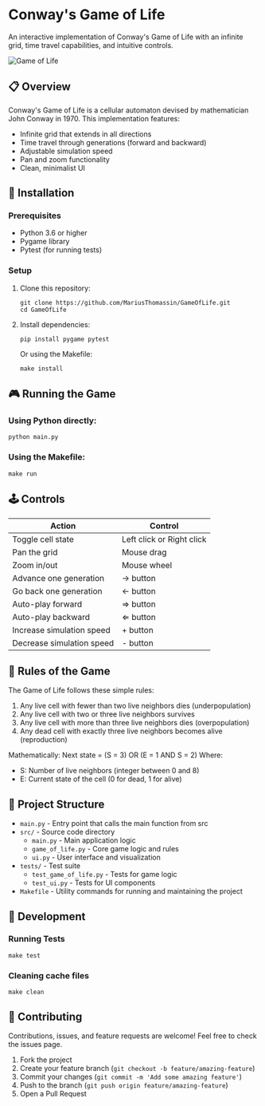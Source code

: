 # Conway's Game of Life

An interactive implementation of Conway's Game of Life with an infinite grid, time travel capabilities, and intuitive controls.

![Game of Life](https://upload.wikimedia.org/wikipedia/commons/e/e5/Gospers_glider_gun.gif)

## 📋 Overview

Conway's Game of Life is a cellular automaton devised by mathematician John Conway in 1970. This implementation features:

- Infinite grid that extends in all directions
- Time travel through generations (forward and backward)
- Adjustable simulation speed
- Pan and zoom functionality
- Clean, minimalist UI

## 🚀 Installation

### Prerequisites

- Python 3.6 or higher
- Pygame library
- Pytest (for running tests)

### Setup

1. Clone this repository:
   ```
   git clone https://github.com/MariusThomassin/GameOfLife.git
   cd GameOfLife
   ```

2. Install dependencies:
   ```
   pip install pygame pytest
   ```

   Or using the Makefile:
   ```
   make install
   ```

## 🎮 Running the Game

### Using Python directly:
```
python main.py
```

### Using the Makefile:
```
make run
```

## 🕹️ Controls

| Action | Control |
|--------|---------|
| Toggle cell state | Left click or Right click |
| Pan the grid | Mouse drag |
| Zoom in/out | Mouse wheel |
| Advance one generation | → button |
| Go back one generation | ← button |
| Auto-play forward | ⇒ button |
| Auto-play backward | ⇐ button |
| Increase simulation speed | + button |
| Decrease simulation speed | - button |

## 📜 Rules of the Game

The Game of Life follows these simple rules:

1. Any live cell with fewer than two live neighbors dies (underpopulation)
2. Any live cell with two or three live neighbors survives
3. Any live cell with more than three live neighbors dies (overpopulation)
4. Any dead cell with exactly three live neighbors becomes alive (reproduction)

Mathematically: Next state = (S = 3) OR (E = 1 AND S = 2)
Where:
- S: Number of live neighbors (integer between 0 and 8)
- E: Current state of the cell (0 for dead, 1 for alive)

## 🧩 Project Structure

- `main.py` - Entry point that calls the main function from src
- `src/` - Source code directory
  - `main.py` - Main application logic
  - `game_of_life.py` - Core game logic and rules
  - `ui.py` - User interface and visualization
- `tests/` - Test suite
  - `test_game_of_life.py` - Tests for game logic
  - `test_ui.py` - Tests for UI components
- `Makefile` - Utility commands for running and maintaining the project

## 🔧 Development

### Running Tests
```
make test
```

### Cleaning cache files
```
make clean
```

## 🤝 Contributing

Contributions, issues, and feature requests are welcome! Feel free to check the issues page.

1. Fork the project
2. Create your feature branch (`git checkout -b feature/amazing-feature`)
3. Commit your changes (`git commit -m 'Add some amazing feature'`)
4. Push to the branch (`git push origin feature/amazing-feature`)
5. Open a Pull Request
